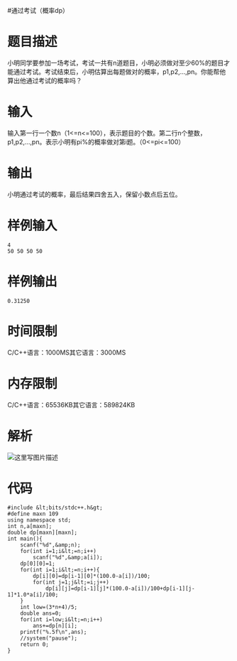 #通过考试（概率dp）
# 题目描述

小明同学要参加一场考试，考试一共有n道题目，小明必须做对至少60%的题目才能通过考试。考试结束后，小明估算出每题做对的概率，p1,p2,…,pn。你能帮他算出他通过考试的概率吗？

# 输入

输入第一行一个数n（1&lt;=n&lt;=100），表示题目的个数。第二行n个整数，p1,p2,…,pn。表示小明有pi%的概率做对第i题。（0&lt;=pi&lt;=100）

# 输出

小明通过考试的概率，最后结果四舍五入，保留小数点后五位。

# 样例输入

```
4
50 50 50 50
```

# 样例输出

```
0.31250
```

# 时间限制

C/C++语言：1000MS其它语言：3000MS

# 内存限制

C/C++语言：65536KB其它语言：589824KB

# 解析

<img src="https://img-blog.csdn.net/20170408091518224?watermark/2/text/aHR0cDovL2Jsb2cuY3Nkbi5uZXQvRG91YmxlMmhhbw==/font/5a6L5L2T/fontsize/400/fill/I0JBQkFCMA==/dissolve/70/gravity/SouthEast" alt="这里写图片描述" title="">

# 代码

```
#include &lt;bits/stdc++.h&gt;
#define maxn 109
using namespace std;
int n,a[maxn];
double dp[maxn][maxn];
int main(){
    scanf("%d",&amp;n);
    for(int i=1;i&lt;=n;i++)
        scanf("%d",&amp;a[i]);
    dp[0][0]=1;
    for(int i=1;i&lt;=n;i++){
        dp[i][0]=dp[i-1][0]*(100.0-a[i])/100;
        for(int j=1;j&lt;=i;j++)
            dp[i][j]=dp[i-1][j]*(100.0-a[i])/100+dp[i-1][j-1]*1.0*a[i]/100;
    }
    int low=(3*n+4)/5;
    double ans=0;
    for(int i=low;i&lt;=n;i++)
        ans+=dp[n][i];
    printf("%.5f\n",ans);
    //system("pause");
    return 0;
}
```